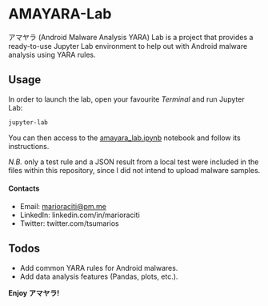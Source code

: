 # AMAYARA-Lab

アマヤラ (Android Malware Analysis YARA) Lab is a project that provides a ready-to-use Jupyter Lab environment to help out with Android malware analysis using YARA rules.

## Usage

In order to launch the lab, open your favourite *Terminal* and run Jupyter Lab:

```sh
jupyter-lab
```

You can then access to the [amayara_lab.ipynb](https://github.com/tsumarios/AMAYARA-Lab/amayara_lab.ipynb) notebook and follow its instructions.

*N.B.* only a test rule and a JSON result from a local test were included in the files within this repository, since I did not intend to upload malware samples.

#### Contacts

- Email: marioraciti@pm.me
- LinkedIn: linkedin.com/in/marioraciti
- Twitter: twitter.com/tsumarios

## Todos

- Add common YARA rules for Android malwares.
- Add data analysis features (Pandas, plots, etc.).

**Enjoy アマヤラ!**
